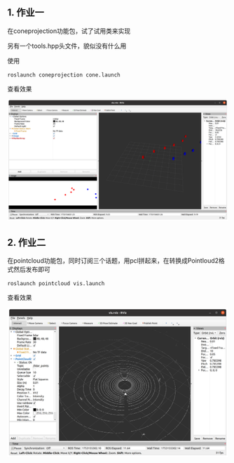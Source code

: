 ## 1. 作业一

在coneprojection功能包，试了试用类来实现

另有一个tools.hpp头文件，貌似没有什么用

使用

```
roslaunch coneprojection cone.launch
```

查看效果

![](imgs/2025-07-22%2011-47-01屏幕截图.png)

## 2. 作业二

在pointcloud功能包，同时订阅三个话题，用pcl拼起来，在转换成Pointloud2格式然后发布即可

```
roslaunch pointcloud vis.launch
```

查看效果

![](imgs/2025-07-22%2011-35-02屏幕截图.png)